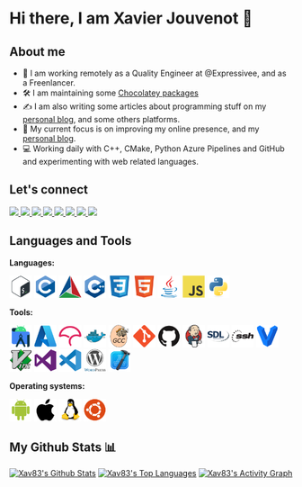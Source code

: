 # Hi there, I am Xavier Jouvenot 👋

## About me

- 🏡 I am working remotely as a Quality Engineer at @Expressivee, and as a Freenlancer.
- 🛠️ I am maintaining some [Chocolatey packages](https://community.chocolatey.org/profiles/Xav83)
- ✍️ I am also writing some articles about programming stuff on my [personal blog](https://10xlearner.com/), and some others platforms.
- 📝 My current focus is on improving my online presence, and my [personal blog](https://10xlearner.com/).
- 💻 Working daily with C++, CMake, Python Azure Pipelines and GitHub and experimenting with web related languages.

## Let's connect

<div id="badges">
  
  <a href="https://twitter.com/10xLearner">
    <img src="https://img.shields.io/badge/Twitter-1DA1F2?style=for-the-badge&logo=twitter&logoColor=white"/>
  </a>
  <a href="https://dev.to/10xlearner">
    <img src="https://img.shields.io/badge/dev.to-0A0A0A?style=for-the-badge&logo=devdotto&logoColor=white">
  </a>
  <a href="https://www.twitch.tv/m_xav">
    <img src="https://img.shields.io/badge/Twitch-9146FF?style=for-the-badge&logo=twitch&logoColor=white">
  </a>
  <a href="https://medium.com/@xavier-jouvenot">
    <img src="https://img.shields.io/badge/Medium-12100E?style=for-the-badge&logo=medium&logoColor=white">
  </a>
  <a href="https://www.linkedin.com/in/xavier-jouvenot-98787794">
    <img src="https://img.shields.io/badge/LinkedIn-0077B5?style=for-the-badge&logo=linkedin&logoColor=white"/>
  </a>
  <a href="https://community.codenewbie.org/xav83">
    <img src="https://a11ybadges.com/badge?logo=codenewbie"/>
  </a>
  <a href="https://www.10xlearner.com/">
    <img src="https://img.shields.io/badge/Wordpress-21759B?style=for-the-badge&logo=wordpress&logoColor=white"/>
  </a>
  <a href="https://www.reddit.com/user/10xlearner/">
    <img src="https://img.shields.io/badge/Reddit-FF4500?style=for-the-badge&logo=reddit&logoColor=white"/>
  </a>
</div>

## Languages and Tools

**Languages:**

<div>
  <img src="https://github.com/devicons/devicon/blob/master/icons/bash/bash-original.svg" title="Bash" alt="Bash" width="40" height="40"/>
  <img src="https://github.com/devicons/devicon/blob/master/icons/c/c-original.svg" title="C" alt="C" width="40" height="40"/>
  <img src="https://github.com/devicons/devicon/blob/master/icons/cmake/cmake-original.svg" title="CMake" alt="CMake" width="40" height="40"/>
  <img src="https://github.com/devicons/devicon/blob/master/icons/cplusplus/cplusplus-original.svg" title="C++" alt="C++" width="40" height="40"/>
  <img src="https://github.com/devicons/devicon/blob/master/icons/css3/css3-original.svg" title="CSS" alt="CSS" width="40" height="40"/>
  <img src="https://github.com/devicons/devicon/blob/master/icons/html5/html5-original.svg" title="HTML" alt="HTML" width="40" height="40"/>
  <img src="https://github.com/devicons/devicon/blob/master/icons/java/java-original.svg" title="Java" alt="Java" width="40" height="40"/>
  <img src="https://github.com/devicons/devicon/blob/master/icons/javascript/javascript-original.svg" title="Javascript" alt="Javascript" width="40" height="40"/>
  <img src="https://github.com/devicons/devicon/blob/master/icons/python/python-original.svg" title="Python" alt="Python" width="40" height="40"/>
</div>

**Tools:**

<div>
  <img src="https://github.com/devicons/devicon/blob/master/icons/androidstudio/androidstudio-original.svg" title="Android Studio" alt="Android Studio" width="40" height="40"/>
  <img src="https://github.com/devicons/devicon/blob/master/icons/azure/azure-original.svg" title="Azure" alt="Azure" width="40" height="40"/>
  <img src="https://github.com/devicons/devicon/blob/master/icons/codecov/codecov-plain.svg" title="CodeCov" alt="CodeCov" width="40" height="40"/>
  <img src="https://github.com/devicons/devicon/blob/master/icons/docker/docker-original.svg" title="Docker" alt="Docker" width="40" height="40"/>
  <img src="https://github.com/devicons/devicon/blob/master/icons/gcc/gcc-original.svg" title="GCC" alt="GCC" width="40" height="40"/>
  <img src="https://github.com/devicons/devicon/blob/master/icons/git/git-original.svg" title="Git" alt="Git" width="40" height="40"/>
  <img src="https://github.com/devicons/devicon/blob/master/icons/github/github-original.svg" title="GitHub" alt="GitHub" width="40" height="40"/>
  <img src="https://github.com/devicons/devicon/blob/master/icons/jenkins/jenkins-original.svg" title="Jenkins" alt="Jenkins" width="40" height="40"/>
  <img src="https://github.com/devicons/devicon/blob/master/icons/sdl/sdl-original.svg" title="SDL" alt="SDL" width="40" height="40"/>
  <img src="https://github.com/devicons/devicon/blob/master/icons/ssh/ssh-original-wordmark.svg" title="SSH" alt="SSH" width="40" height="40"/>
  <img src="https://github.com/devicons/devicon/blob/master/icons/vagrant/vagrant-original.svg" title="Vagrant" alt="Vagrant" width="40" height="40"/>
  <img src="https://github.com/devicons/devicon/blob/master/icons/vim/vim-original.svg" title="Vim" alt="Vim" width="40" height="40"/>
  <img src="https://github.com/devicons/devicon/blob/master/icons/visualstudio/visualstudio-plain.svg" title="Visual Studio" alt="Visual Studio" width="40" height="40"/>
  <img src="https://github.com/devicons/devicon/blob/master/icons/vscode/vscode-original.svg" title="Visual Studio Code" alt="Visual Studio Code" width="40" height="40"/>
  <img src="https://github.com/devicons/devicon/blob/master/icons/wordpress/wordpress-original.svg" title="WordPress" alt="WordPress" width="40" height="40"/>
  <img src="https://github.com/devicons/devicon/blob/master/icons/xcode/xcode-original.svg" title="Xcode" alt="Xcode" width="40" height="40"/>
</div>

**Operating systems:**

<div>
  <img src="https://github.com/devicons/devicon/blob/master/icons/android/android-original.svg" title="Android" alt="Android" width="40" height="40"/>
  <img src="https://github.com/devicons/devicon/blob/master/icons/apple/apple-original.svg" title="Apple" alt="Apple" width="40" height="40"/>
  <img src="https://github.com/devicons/devicon/blob/master/icons/linux/linux-original.svg" title="Linux" alt="Linux" width="40" height="40"/>
  <img src="https://github.com/devicons/devicon/blob/master/icons/ubuntu/ubuntu-plain.svg" title="Ubuntu" alt="Ubuntu" width="40" height="40"/>
</div>
 
## My Github Stats :bar_chart:

  <a href="https://github.com/Xav83/github-readme-stats"><img alt="Xav83's Github Stats" src="https://github-readme-stats.vercel.app/api?username=Xav83&show_icons=true&count_private=true&theme=react&hide_border=true&bg_color=0D1117" /></a>
  <a href="https://github.com/Xav83/github-readme-stats"><img alt="Xav83's Top Languages" src="https://github-readme-stats.vercel.app/api/top-langs/?username=Xav83&langs_count=8&count_private=true&layout=compact&theme=react&hide_border=true&bg_color=0D1117" /></a>
<a href="https://github.com/Xav83/github-readme-activity-graph"><img alt="Xav83's Activity Graph" src="https://activity-graph.herokuapp.com/graph?username=Xav83&bg_color=0D1117&color=5BCDEC&line=5BCDEC&point=FFFFFF&hide_border=true" /></a>

<!--
**Xav83/Xav83** is a ✨ _special_ ✨ repository because its `README.md` (this file) appears on your GitHub profile.

Here are some ideas to get you started:

- 🔭 I’m currently working on ...
- 🌱 I’m currently learning ...
- 👯 I’m looking to collaborate on ...
- 🤔 I’m looking for help with ...
- 💬 Ask me about ...
- 📫 How to reach me: ...
- 😄 Pronouns: ...
- ⚡ Fun fact: ...
-->
